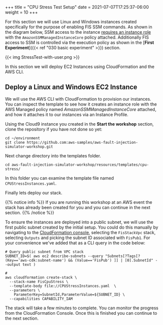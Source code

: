 +++
title = "CPU Stress Test Setup"
date =  2021-07-07T17:25:37-06:00
weight = 10
+++

For this section we will use Linux and Windows instances created specifically for the purpose of enabling FIS SSM commands. As shown in the diagram below, SSM access to the instance [requires an instance role](https://docs.aws.amazon.com/systems-manager/latest/userguide/setup-instance-profile.html#instance-profile-policies-overview) with the `AmazonSSMManagedInstanceCore` policy attached. Additionally FIS access to SSM is controlled via the execution policy as shown in the [**First Experiment**]({{< ref "030 basic experiment" >}}) section. 

{{< img StressTest-with-user.png >}}



In this section we will deploy EC2 Instances using CloudFormation and the AWS CLI. 

## Deploy a Linux and Windows EC2 Instance

We will use the AWS CLI with CloudFormation to provision our instances. You can inspect the template to see how it creates an instance role with 
the AWS Managed policy named *AmazonSSMManagedInstanceCore* attached, and how it attaches it to our instances via an Instance Profile. 

Using the Cloud9 instance you created in the **Start the workshop** section, clone the repository if you have not done so yet:

```
cd ~/environment
git clone https://github.com:aws-samples/aws-fault-injection-simulator-workshop.git
```

Next change directory into the templates folder.

```
cd aws-fault-injection-simulator-workshop/resources/templates/cpu-stress/
```

In this folder you can examine the template file named `CPUStressInstances.yaml`.

Finally lets deploy our stack.


{{% notice info %}}
If you are running this workshop at an AWS event the stack has already been created for you and you can continue in the next section.
{{% /notice %}}

To ensure the instances are deployed into a public subnet, we will use the first public subnet created by the initial setup. You could do this manually by navigating to the [CloudFormation console](https://us-east-2.console.aws.amazon.com/cloudformation/home?region=us-east-2#/stacks?filteringStatus=active&filteringText=FisStackVpc&viewNested=true&hideStacks=false), selecting the `FisStackVpc` stack, selecting `Outputs` and picking the subnet ID associated with `FisPub1`. For your convenience we've added that as a CLI query in the code below:

```
# Query public subnet from VPC stack
SUBNET_ID=$( aws ec2 describe-subnets --query "Subnets[?Tags[?(Key=='aws-cdk:subnet-name') && (Value=='FisPub') ]] | [0].SubnetId" --output text )

# 
aws cloudformation create-stack \
  --stack-name FisCpuStress \
  --template-body file://CPUStressInstances.yaml  \
  --parameters \
    ParameterKey=SubnetId,ParameterValue=${SUBNET_ID} \
  --capabilities CAPABILITY_IAM

```

The stack will take a few minutes to complete. 
You can monitor the progress from the CloudFormation Console. 
Once this is finished you can continue to the next section.

